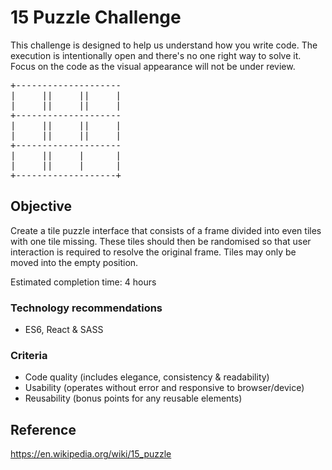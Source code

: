 # 15 Puzzle Challenge
This challenge is designed to help us understand how you write code. The execution is intentionally open and there's no one right way to solve it. Focus on the code as the visual appearance will not be under review.

<pre>
+--------------------
|     ||     ||     |
|     ||     ||     |
+--------------------
|     ||     ||     |
|     ||     ||     |
+--------------------
|     ||     |      |
|     ||     |      |
+-------------------+
</pre>

## Objective
Create a tile puzzle interface that consists of a frame divided into even tiles with one tile missing. These tiles should then be randomised so that user interaction is required to resolve the original frame. Tiles may only be moved into the empty position.

Estimated completion time: 4 hours

### Technology recommendations
- ES6, React & SASS

### Criteria
- Code quality (includes elegance, consistency & readability)
- Usability (operates without error and responsive to browser/device)
- Reusability (bonus points for any reusable elements)

## Reference
<https://en.wikipedia.org/wiki/15_puzzle>